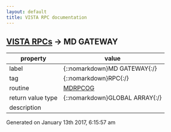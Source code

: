 ```yaml
---
layout: default
title: VISTA RPC documentation
---
```




## [VISTA RPCs](TableOfContent.md) &#8594; MD GATEWAY 

 property | value 
--- | --- 
 label | {::nomarkdown}MD GATEWAY{:/}
 tag | {::nomarkdown}RPC{:/}
 routine | [MDRPCOG](http://code.osehra.org/dox/Routine_MDRPCOG_source.html)
 return value type | {::nomarkdown}GLOBAL ARRAY{:/}
 description | 




 Generated on January 13th 2017, 6:15:57 am